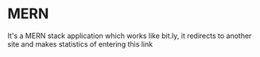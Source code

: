 # MERN
 It's a MERN stack application which works like bit.ly, it redirects to another site and makes statistics of entering this link
